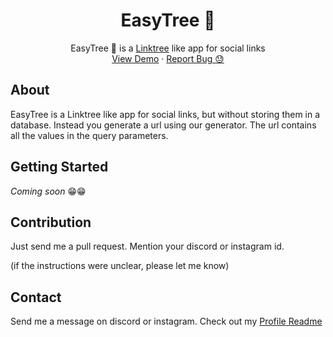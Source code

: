 <p align="center">
  <h1 align="center">EasyTree 🌴</h1>

  <p align="center">
    EasyTree 🌴 is a <a href="https://linktr.ee/">Linktree</a> like app for social links
    <br />
    <a href="">View Demo</a>
    ·
    <a href="https://github.com/captainAyan/easytree/issues">Report Bug 😓</a>
  </p>
</p>

## About

EasyTree is a Linktree like app for social links, but without storing them in a database. Instead
you generate a url using our generator. The url contains all the values in the query parameters.

## Getting Started
_Coming soon_ 😁😁

## Contribution
Just send me a pull request. Mention your discord or instagram id.

(if the instructions were unclear, please let me know)


## Contact
Send me a message on discord or instagram. Check out my [Profile Readme](https://github.com/captainAyan)